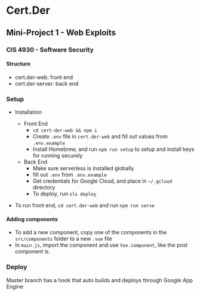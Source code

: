 # Cert.Der

## Mini-Project 1 - Web Exploits

### CIS 4930 - Software Security

#### Structure

- cert.der-web: front end
- cert.der-server: back end

### Setup

- Installation
  - Front End
    - `cd cert-der-web && npm i`
    - Create `.env` file in `cert.der-web` and fill out values from `.env.example`
    - Install Homebrew, and run `npm run setup` to setup and install keys for running securely
  - Back End
    - Make sure serverless is installed globally
    - fill out `.env` from `.env.example`
    - Get credentials for Google Cloud, and place in `~/.gcloud` directory
    - To deploy, run `sls deploy`
  
- To run front end, `cd cert.der-web` and run `npm run serve`

#### Adding components

- To add a new component, copy one of the components in the `src/components` folder to a new `.vue` file
- In `main.js`, import the component and use `Vue.component`, like the post component is.

### Deploy

Master branch has a hook that auto builds and deploys through Google App Engine
